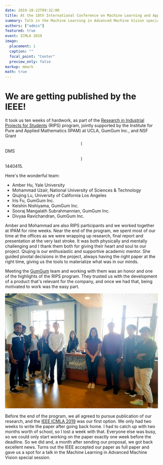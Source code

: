 ```yaml
---
date: 2019-10-22T09:32:00
title: At the 18th International Conference on Machine Learning and Applications
summary: Talk in the Machine Learning in Advanced Machine Vision special session.
authors: ["admin"]
featured: true
event: ICMLA 2019
image:
  placement: 1
  caption: ""
  focal_point: "Center"
  preview_only: false
markup: mmark
math: true
---
```


# We are getting published by the IEEE!

It took us ten weeks of hardwork, as part of the [Research in Industrial Projects for Students](https://www.ipam.ucla.edu/programs/student-research-programs/research-in-industrial-projects-for-students-rips-2019/) (RIPS) program, jointly supported by the Institute for Pure and Applied Mathematics (IPAM) at UCLA, GumGum Inc., and NSF Grant $$\langle$$DMS$$\rangle$$ 1440415. 

Here's the wonderful team:

+ Amber Hu, Yale University
+ Mohammad Uzair, National University of Sciences & Technology
+ Qiujing Lu, University of California Los Angeles
+ Iris Fu, GumGum Inc.
+ Keishin Nishiyama, GumGum Inc.
+ Sooraj Mangalath Subrahmannian, GumGum Inc.
+ Divyaa Ravichandran, GumGum Inc.

Amber and Mohammad are also RIPS participants and we worked together at IPAM for nine weeks. Near the end of the program, we spent most of our time at the offices as we were wrapping up research, final report and presentation at the very last stroke. It was both physically and mentally challenging and I thank them both for giving their heart and soul to our project. Qiujing is our enthusiastic and supportive academic mentor. She guided pivotal decisions in the project, always having the right paper at the right time, giving us the tools to materialize what was in our minds.

Meeting the [GumGum](https://gumgum.com/) team and working with them was an honor and one of the highlights of the RIPS program. They trusted us with the development of a product that's relevant for the company, and once we had that, being motivated to work was the easy part.

![](sitevisit.jpg "Amber, Mohammad and I visited GumGum's offices in Santa Monica three times throughout the program.")

Before the end of the program, we all agreed to pursue publication of our research, and the [IEEE ICMLA 2019](https://www.icmla-conference.org/icmla19/) was our first option. We only had two weeks to write the paper after going back home. I had to catch up with two months worth of school, so I lost a week with that. Everyone else was busy, so we could only start working on the paper exactly one week before the deadline. So we did and, a month after sending our proposal, we got back excellent news. Turns out the IEEE accepted our paper as full paper and gave us a spot for a talk in the Machine Learning in Advanced Machine Vision special session.